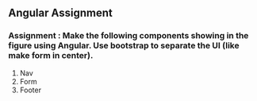 ## Angular Assignment

### Assignment : Make the following components showing in the figure using Angular. Use bootstrap to separate the UI (like make form in center).
1. Nav
2. Form
3. Footer
